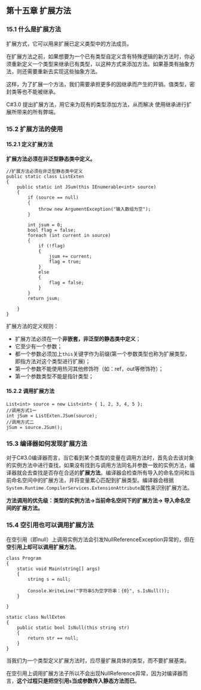 ## 第十五章 扩展方法

### 15.1 什么是扩展方法 ##

扩展方式，它可以用来扩展已定义类型中的方法成员。

在扩展方法之前，如果想要为一个已有类型自定义含有特殊逻辑的新方法时，你必须重新定义一个类型来继承已有类型，以这种方式来添加方法。如果基类有抽象方法，则还需要重新去实现这些抽象方法。

 这样，为了扩展一个方法，我们需要承担更多的因继承而产生的开销。值类型，密封类等也不能被继承。

C#3.0 提出扩展方法，用它来为现有的类型添加方法，从而解决 使用继承进行扩展所带来的所有弊端。

### 15.2 扩展方法的使用 ###

#### 15.2.1 定义扩展方法 ####

**扩展方法必须在非泛型静态类中定义。**

    //扩展方法必须在非泛型静态类中定义
    public static class ListExten
    {
        public static int JSum(this IEnumerable<int> source)
        {
            if (source == null)
            {
                throw new ArgumentException("输入数组为空");
            }

            int jsum = 0;
            bool flag = false;
            foreach (int current in source)
            {
                if (!flag)
                {
                    jsum += current;
                    flag = true;
                }
                else
                {
                    flag = false;
                }
            }
            return jsum;

        }
    }


扩展方法的定义规则：
- 扩展方法必须在一个**非嵌套，非泛型的静态类中定义**；
- 它至少有一个参数；
- 都一个参数必须加上`this`关键字作为前缀(第一个参数类型也称为扩展类型，即指方法对这个类型进行扩展)；
- 第一个参数不能使用热河其他修饰符（如：ref，out等修饰符）；
- 第一个参数类型不能是指针类型；

#### 15.2.2 调用扩展方法 ####


    List<int> source = new List<int> { 1, 2, 3, 4, 5 };
    //调用方式1一
    int jSum = ListExten.JSum(source);
    //调用方式二
    jSum = source.JSum(); 

### 15.3 编译器如何发现扩展方法 ###

对于C#3.0编译器而言，当它看到某个类型的变量在调用方法时，首先会去该对象的实例方法中进行查找，如果没有找到与调用方法同名并参数一致的实例方法，编译器就会去查找是否存在合适的**扩展方法**。编译器会检查所有导入的命名空间和当前命名空间中的扩展方法，并将变量累心匹配到扩展类型。编译器会根据`System.Runtime.CompilerServices.ExtensionAttribute`属性来识别扩展方法。

**方法调用的优先级：类型的实例方法->当前命名空间下的扩展方法-> 导入命名空间的扩展方法。**

### 15.4 空引用也可以调用扩展方法 ###

在空引用（即null）上调用实例方法会引发NullReferenceException异常的，但在**空引用上却可以调用扩展方法**。


    class Program
    {
        static void Main(string[] args)
        {
            string s = null;

            Console.WriteLine("字符串S为空字符串：{0}", s.IsNull());
        }

    }

    static class NullExten
    {
        public static bool IsNull(this string str)
        {
            return str == null;
        }
    }

当我们为一个类型定义扩展方法时，应尽量扩展具体的类型，而不要扩展基类。
 
在空引用上调用扩展方法子所以不会出现NullReference异常，因为对编译器而言，**这个过程只是把空引用`s`当成参数传入静态方法而已**。